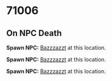 # 71006
## On NPC Death

**Spawn NPC:**  [Bazzzazzt](/npc/71106) at this location.

**Spawn NPC:**  [Bazzzazzt](/npc/71106) at this location.

**Spawn NPC:**  [Bazzzazzt](/npc/71106) at this location.




